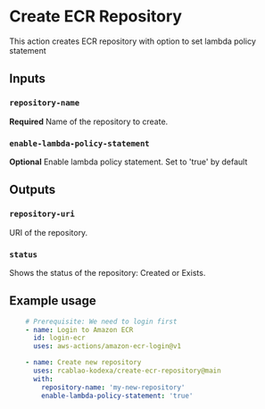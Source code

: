 # Create ECR Repository 

This action creates ECR repository with option to set lambda policy statement

## Inputs

### `repository-name`

**Required** Name of the repository to create.

### `enable-lambda-policy-statement`

**Optional** Enable lambda policy statement. Set to 'true' by default

## Outputs

### `repository-uri`

URI of the repository.

### `status`

Shows the status of the repository: Created or Exists.


## Example usage

```yaml
    # Prerequisite: We need to login first
    - name: Login to Amazon ECR
      id: login-ecr
      uses: aws-actions/amazon-ecr-login@v1

    - name: Create new repository
      uses: rcablao-kodexa/create-ecr-repository@main
      with:
        repository-name: 'my-new-repository'
        enable-lambda-policy-statement: 'true'
```